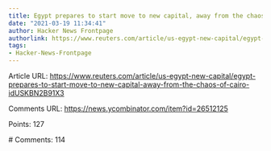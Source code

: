 ```yaml
---
title: Egypt prepares to start move to new capital, away from the chaos of Cairo
date: "2021-03-19 11:34:41"
author: Hacker News Frontpage
authorlink: https://www.reuters.com/article/us-egypt-new-capital/egypt-prepares-to-start-move-to-new-capital-away-from-the-chaos-of-cairo-idUSKBN2B91X3
tags:
- Hacker-News-Frontpage
---
```


<p>Article URL: <a href="https://www.reuters.com/article/us-egypt-new-capital/egypt-prepares-to-start-move-to-new-capital-away-from-the-chaos-of-cairo-idUSKBN2B91X3">https://www.reuters.com/article/us-egypt-new-capital/egypt-prepares-to-start-move-to-new-capital-away-from-the-chaos-of-cairo-idUSKBN2B91X3</a></p>
<p>Comments URL: <a href="https://news.ycombinator.com/item?id=26512125">https://news.ycombinator.com/item?id=26512125</a></p>
<p>Points: 127</p>
<p># Comments: 114</p>
